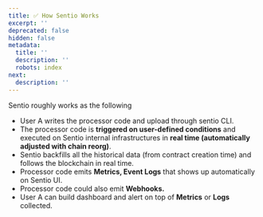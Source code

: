 ```yaml
---
title: ✅ How Sentio Works
excerpt: ''
deprecated: false
hidden: false
metadata:
  title: ''
  description: ''
  robots: index
next:
  description: ''
---
```

Sentio roughly works as the following

* User A writes the processor code and upload through sentio CLI.
* The processor code is **triggered on user-defined conditions** and executed on Sentio internal infrastructures in **real time (automatically adjusted with chain reorg)**.
* Sentio backfills all the historical data (from contract creation time) and follows the blockchain in real time.
* Processor code emits **Metrics, Event Logs** that shows up automatically on Sentio UI.
* Processor code could also emit **Webhooks.**
* User A can build dashboard and alert on top of **Metrics** or **Logs** collected.